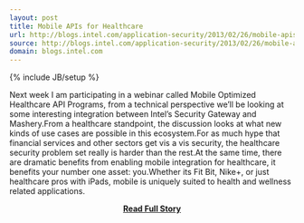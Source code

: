 ```yaml
---
layout: post
title: Mobile APIs for Healthcare
url: http://blogs.intel.com/application-security/2013/02/26/mobile-apis-for-healthcare/
source: http://blogs.intel.com/application-security/2013/02/26/mobile-apis-for-healthcare/
domain: blogs.intel.com
---
```

{% include JB/setup %}<p>Next week I am participating in a webinar called Mobile Optimized Healthcare API Programs, from a technical perspective we’ll be looking at some interesting integration between Intel’s Security Gateway and Mashery.From a healthcare standpoint, the discussion looks at what new kinds of use cases are possible in this ecosystem.For as much hype that financial services and other sectors get vis a vis security, the healthcare security problem set really is harder than the rest.At the same time, there are dramatic benefits from enabling mobile integration for healthcare, it benefits your number one asset: you.Whether its Fit Bit, Nike+, or just healthcare pros with iPads, mobile is uniquely suited to health and wellness related applications.</p>
<center><p><a href="http://blogs.intel.com/application-security/2013/02/26/mobile-apis-for-healthcare/" style='padding:25px; font-sze:18px; font-weight: bold;'>Read Full Story</a></p></center>
